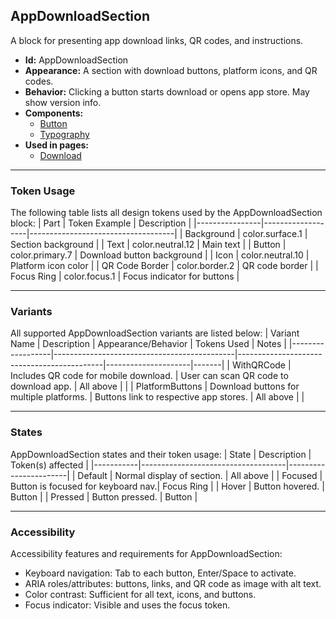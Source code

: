 ## AppDownloadSection
A block for presenting app download links, QR codes, and instructions.
- **Id:** AppDownloadSection
- **Appearance:** A section with download buttons, platform icons, and QR codes.
- **Behavior:** Clicking a button starts download or opens app store. May show version info.
- **Components:**
  - [Button](../components/Button.md)
  - [Typography](../components/Typography.md)
- **Used in pages:**
  - [Download](../pages/Download.md)

---

### Token Usage
The following table lists all design tokens used by the AppDownloadSection block:
| Part           | Token Example      | Description                        |
|----------------|-------------------|------------------------------------|
| Background     | color.surface.1   | Section background                 |
| Text           | color.neutral.12  | Main text                          |
| Button         | color.primary.7   | Download button background         |
| Icon           | color.neutral.10  | Platform icon color                |
| QR Code Border | color.border.2    | QR code border                     |
| Focus Ring     | color.focus.1     | Focus indicator for buttons        |

---

### Variants
All supported AppDownloadSection variants are listed below:
| Variant Name     | Description                                 | Appearance/Behavior                        | Tokens Used         | Notes |
|------------------|---------------------------------------------|--------------------------------------------|---------------------|-------|
| WithQRCode       | Includes QR code for mobile download.        | User can scan QR code to download app.     | All above           |       |
| PlatformButtons  | Download buttons for multiple platforms.     | Buttons link to respective app stores.     | All above           |       |

---

### States
AppDownloadSection states and their token usage:
| State     | Description                        | Token(s) affected      |
|-----------|------------------------------------|-----------------------|
| Default   | Normal display of section.         | All above             |
| Focused   | Button is focused for keyboard nav.| Focus Ring            |
| Hover     | Button hovered.                    | Button                |
| Pressed   | Button pressed.                    | Button                |

---

### Accessibility
Accessibility features and requirements for AppDownloadSection:
- Keyboard navigation: Tab to each button, Enter/Space to activate.
- ARIA roles/attributes: buttons, links, and QR code as image with alt text.
- Color contrast: Sufficient for all text, icons, and buttons.
- Focus indicator: Visible and uses the focus token.
